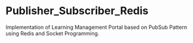 # Publisher_Subscriber_Redis
Implementation of Learning Management Portal based on PubSub Pattern using Redis and Socket Programming.
